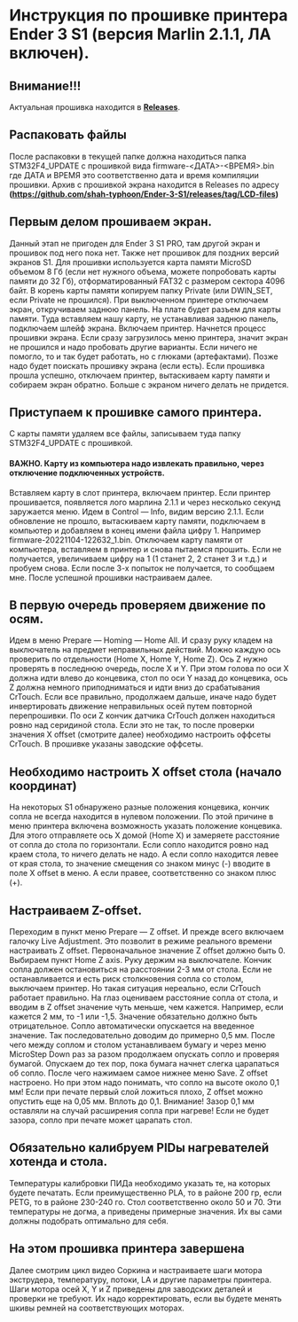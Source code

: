 # Инструкция по прошивке принтера Ender 3 S1 (версия Marlin 2.1.1, ЛА включен).

## Внимание!!!
Актуальная прошивка находится в **[Releases](https://github.com/shah-typhoon/Ender-3-S1/releases)**.

## Распаковать файлы
После распаковки в текущей папке должна находиться папка STM32F4_UPDATE с прошивкой вида firmware-<ДАТА>-<ВРЕМЯ>.bin
где ДАТА и ВРЕМЯ это соответственно дата и время компиляции прошивки. Архив с прошивкой экрана находится в Releases по адресу **(https://github.com/shah-typhoon/Ender-3-S1/releases/tag/LCD-files)**

## Первым делом прошиваем экран. 
Данный этап не пригоден для Ender 3 S1 PRO, там другой экран и прошивок под него пока нет. Также нет прошивок для поздних версий экранов S1. 
Для прошивки используется карта памяти MicroSD объемом 8 Гб (если нет нужного объема, можете попробовать карты памяти до 32 Гб), отформатированный FAT32 с размером сектора 4096 байт.
В корень карты памяти копируем папку Private (или DWIN_SET, если Private не прошился). При выключенном принтере отключаем экран, откручиваем заднюю панель. На плате будет разъем для карты памяти. Туда вставляем нашу карту, не устанавливая заднюю панель, подключаем шлейф экрана. Включаем принтер. Начнется процесс прошивки экрана. Если сразу загрузилось меню принтера, значит экран не прошился и надо пробовать другие варианты. Если ничего не помогло, то и так будет работать, но с глюками (артефактами). Позже надо будет поискать прошивку экрана (если есть).
Если прошивка прошла успешно, отключаем принтер, вытаскиваем карту памяти и собираем экран обратно. Больше с экраном ничего делать не придется.

## Приступаем к прошивке самого принтера.
С карты памяти удаляем все файлы, записываем туда папку STM32F4_UPDATE с прошивкой.
#### ВАЖНО. Карту из компьютера надо извлекать правильно, через отключение подключенных устройств.
Вставляем карту в слот принтера, включаем принтер. Если принтер прошивается, появляется лого марлина 2.1.1 и через несколько секунд заружается меню. Идем в Control — Info, видим версию 2.1.1.
Если обновление не прошло, вытаскиваем карту памяти, подключаем в компьютер и добавляем в конец имени файла цифру 1. Например
firmware-20221104-122632_1.bin.
Отключаем карту памяти от компьютера, вставляем в принтер и снова пытаемся прошить. Если не получается, увеличиваем цифру на 1 (1 станет 2,
2 станет 3 и т.д.) и пробуем снова. Если после 3-х попыток не получается, то сообщаем мне. После успешной прошивки настраиваем далее.

## В первую очередь проверяем движение по осям.
Идем в меню Prepare — Homing — Home All. И сразу руку кладем на выключатель на предмет неправильных действий. Можно каждую ось проверить по отдельности (Home X, Home Y, Home Z). Ось Z нужно проверять в последнюю очередь, после X и Y.
При этом голова по оси X должна идти влево до концевика, стол по оси Y назад до концевика, ось Z должна немного приподниматься и идти вниз до срабатывания CrTouch. Если все правильно, продолжаем дальше, иначе надо будет инвертировать движение неправильных осей путем повторной перепрошивки.
По оси Z кончик датчика CrTouch должен находиться ровно над серидиной стола. Если это не так, то после проверки значения X offset (смотрите далее) необходимо настроить оффсеты CrTouch. В прошивке указаны заводские оффсеты.

## Необходимо настроить X offset стола (начало координат)
На некоторых S1 обнаружено разные положения концевика, кончик сопла не всегда находится в нулевом положении. По этой причине в меню принтера включена возможность указать положение концевика. Для этого отправляете ось X домой (Home X) и замеряете расстояние от сопла до стола по горизонтали. Если сопло находится ровно над краем стола, то ничего делать не надо. А если сопло находится левее от края стола, то значение смещения со знаком минус (-) вводите в поле X offset в меню. А если правее, соответственно со знаком плюс (+).

## Настраиваем Z-offset.
Переходим в пункт меню Prepare — Z offset. И прежде всего включаем галочку Live Adjustment. Это позволит в режиме реального времени настраивать Z offset. Первоначальное значение Z offset должно быть 0. Выбираем пункт Home Z axis. Руку держим на выключателе. Кончик сопла должен остановиться на расстоянии 2-3 мм от стола. Если не останавливается и есть риск столкновения сопла со столом, выключаем принтер. Но такая ситуация нереально, если CrTouch работает правильно.
На глаз оцениваем расстояние сопла от стола, и вводим в Z offset значение чуть меньше, чем кажется. Например, если кажется 2 мм, то -1 или -1,5. Значение обязательно должно быть отрицательное. Сопло автоматически опускается на введенное значение. Так последовательно доводим до примерно 0,5 мм. После чего между соплом и столом устанавливаем бумагу и через меню MicroStep Down раз за разом продолжаем опускать сопло и проверяя бумагой. Опускаем до тех пор, пока бумага начнет слегка царапаться об сопло. После чего нажимаем самое нижнее меню Save. Z offset настроено. Но при этом надо понимать, что сопло на высоте около 0,1 мм! Если при печате первый слой ложиться плохо, Z offset можно опустить еще на 0,05 мм. Вплоть до 0,1. Внимание! Зазор 0,1 мм оставляли на случай расширения сопла при нагреве! Если не будет зазора, сопло при печате может царапать стол.

## Обязательно калибруем PIDы нагревателей хотенда и стола.
Температуры калибровки ПИДа необходимо указать те, на которых будете печатать. Если преимущественно PLA, то в районе 200 гр, если PETG, то в районе 230-240 го. Стол соответственно около 50 и 70. Эти температуры не догма, а приведены примерные значения. Их вы сами должны подобрать оптимально для себя.

## На этом прошивка принтера завершена
Далее смотрим цикл видео Соркина и настраиваете шаги мотора экструдера, температуру, потоки, LA и другие параметры принтера. Шаги мотора осей X, Y и Z приведены для заводских деталей и проверки не требуют. Их надо корректировать, если вы будете менять шкивы ремней на соответствующих моторах.
